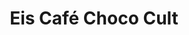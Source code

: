 ---
title: "Eis Café Choco Cult"
url: /bad-lauterberg-im-harz/eis-cafe-choco-cult/
shop: Süßwaren
---